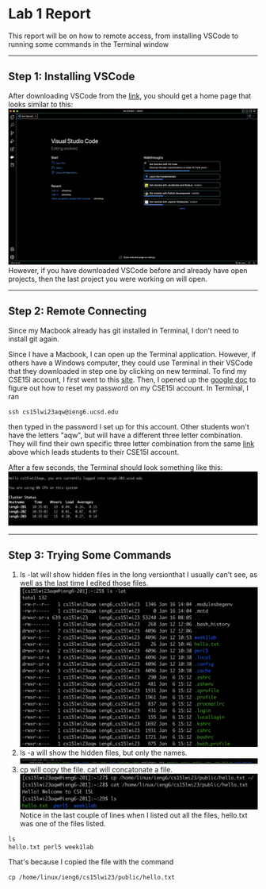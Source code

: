 # Lab 1 Report
This report will be on how to remote access, from installing VSCode to running some commands in the Terminal window

---
## Step 1: Installing VSCode

After downloading VSCode from the [link](https://code.visualstudio.com/), you should get a home page that looks similar to this:
![Image](VSCODE.png)
However, if you have downloaded VSCode before and already have open projects, then the last project you were working on will open. 

---
## Step 2: Remote Connecting
Since my Macbook already has git installed in Terminal, I don't need to install git again. 

Since I have a Macbook, I can open up the Terminal application. However, if others have a Windows computer, they could use Terminal in their VSCode that they downloaded in step one by clicking on new terminal. To find my CSE15l account, I first went to this [site](https://sdacs.ucsd.edu/~icc/index.php). Then, I opened up the [google doc](https://docs.google.com/document/d/1hs7CyQeh-MdUfM9uv99i8tqfneos6Y8bDU0uhn1wqho/edit?usp=sharing) to figure out how to reset my password on my CSE15l account. In Terminal, I ran 
```
ssh cs15lwi23aqw@ieng6.ucsd.edu
```
then typed in the password I set up for this account. Other students won't have the letters "aqw", but will have a different three letter combination. They will find their own specific three letter combination from the same [link](https://sdacs.ucsd.edu/~icc/index.php) above which leads students to their CSE15l account.  

After a few seconds, the Terminal should look something like this:
![Image](ACCESS.png)

---
## Step 3: Trying Some Commands
1. ls -lat will show hidden files in the long versionthat I usually can't see, as well as the last time I edited those files.![Image](LAT.png)
2. ls -a will show the hidden files, but only the names. ![Image](LSA.png)
3. cp will copy the file. cat will concatonate a file. ![Image](CAT.png) Notice in the last couple of lines when I listed out all the files, hello.txt was one of the files listed.
```
ls
hello.txt perl5 week1lab 
```
That's because I copied the file with the command 
```
cp /home/linux/ieng6/cs15lwi23/public/hello.txt
```
